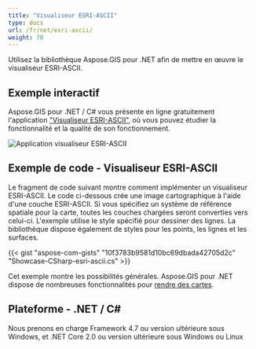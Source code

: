 ```yaml
---
title: "Visualiseur ESRI-ASCII"
type: docs
url: /fr/net/esri-ascii/
weight: 70
---
```


Utilisez la bibliothèque Aspose.GIS pour .NET afin de mettre en œuvre le visualiseur ESRI-ASCII.

## **Exemple interactif**

Aspose.GIS pour .NET / C# vous présente en ligne gratuitement l'application ["Visualiseur ESRI-ASCII"](https://products.aspose.app/gis/viewer/esri-ascii), où vous pouvez étudier la fonctionnalité et la qualité de son fonctionnement.

![Application visualiseur ESRI-ASCII](viewer.png)

## **Exemple de code - Visualiseur ESRI-ASCII**

Le fragment de code suivant montre comment implémenter un visualiseur ESRI-ASCII. Le code ci-dessous crée une image cartographique à l'aide d'une couche ESRI-ASCII. Si vous spécifiez un système de référence spatiale pour la carte, toutes les couches chargées seront converties vers celui-ci.
L'exemple utilise le style spécifié pour dessiner des lignes. La bibliothèque dispose également de styles pour les points, les lignes et les surfaces.

{{< gist "aspose-com-gists" "10f3783b9581d10bc69dbada42705d2c" "Showcase-CSharp-esri-ascii.cs" >}}

Cet exemple montre les possibilités générales. Aspose.GIS pour .NET dispose de nombreuses fonctionnalités pour [rendre des cartes](https://docs.aspose.com/gis/net/map-rendering/).

## **Plateforme - .NET / C#**

Nous prenons en charge Framework 4.7 ou version ultérieure sous Windows, et .NET Core 2.0 ou version ultérieure sous Windows ou Linux
